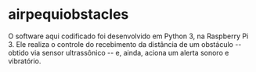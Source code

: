 # airpequiobstacles
O software aqui codificado foi desenvolvido em Python 3, na Raspberry Pi 3. Ele realiza o controle do recebimento da distância de um obstáculo -- obtido via sensor ultrassônico -- e, ainda, aciona um alerta sonoro e vibratório.
